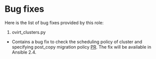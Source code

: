 Bug fixes
=========

Here is the list of bug fixes provided by this role:

1. ovirt_clusters.py

 - Contains a bug fix to check the scheduling policy of cluster and specifying post_copy migration policy [PR](https://github.com/ansible/ansible/pull/23452/).
   The fix will be available in Ansible 2.4.
